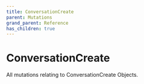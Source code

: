 ```yaml
---
title: ConversationCreate
parent: Mutations
grand_parent: Reference
has_children: true
---
```


# ConversationCreate

All mutations relating to ConversationCreate Objects.

